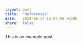 ```yaml
---
layout: post
title:  "References"
date:   2024-06-17 13:07:00 +0200
share:  false
---
```


This is an example post.
